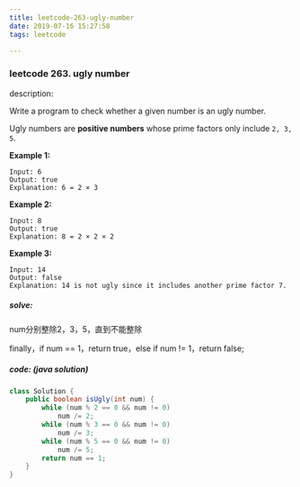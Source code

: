 ```yaml
---
title: leetcode-263-ugly-number
date: 2019-07-16 15:27:58
tags: leetcode

---
```


### leetcode 263. ugly number

description:

Write a program to check whether a given number is an ugly number.

Ugly numbers are **positive numbers** whose prime factors only include `2, 3, 5`.

**Example 1:**

```
Input: 6
Output: true
Explanation: 6 = 2 × 3
```

<!-- more -->

**Example 2:**

```
Input: 8
Output: true
Explanation: 8 = 2 × 2 × 2
```

**Example 3:**

```
Input: 14
Output: false 
Explanation: 14 is not ugly since it includes another prime factor 7.
```

##### solve:

num分别整除2，3，5，直到不能整除

finally，if num == 1，return true，else if num != 1，return false;



##### code: (java solution)

```java
class Solution {
    public boolean isUgly(int num) {
        while (num % 2 == 0 && num != 0)
            num /= 2;
        while (num % 3 == 0 && num != 0)
            num /= 3;
        while (num % 5 == 0 && num != 0)
            num /= 5;
        return num == 1;
    }
}
```







